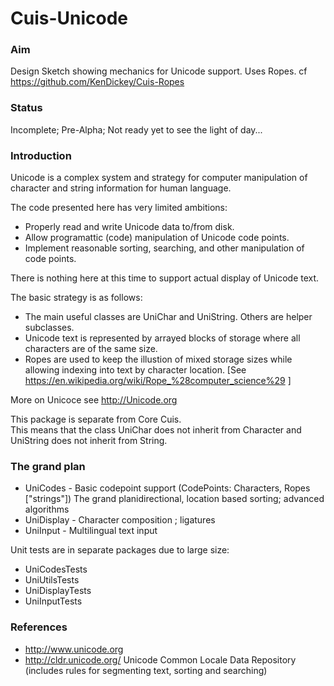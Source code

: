 Cuis-Unicode
============

### Aim

Design Sketch showing mechanics for Unicode support. Uses Ropes.
cf https://github.com/KenDickey/Cuis-Ropes


### Status

Incomplete; Pre-Alpha; Not ready yet to see the light of day...


### Introduction

Unicode is a complex system and strategy for computer manipulation of character and string information 
for human language. 

The code presented here has very limited ambitions:

- Properly read and write Unicode data to/from disk.
- Allow programattic (code) manipulation of Unicode code points.
- Implement reasonable sorting, searching, and other manipulation of code points.
	
There is nothing here at this time to support actual display of Unicode text.

The basic strategy is as follows:
- The main useful classes are UniChar and UniString.  Others are helper subclasses.
- Unicode text is represented by arrayed blocks of storage where all characters are of the same size.
- Ropes are used to keep the illustion of mixed storage sizes while allowing indexing into text by character location.
  [See https://en.wikipedia.org/wiki/Rope_%28computer_science%29 ]

More on Unicoce see http://Unicode.org

This package is separate from Core Cuis.  
This means that the class UniChar does not inherit from Character and UniString does not inherit from String. 


### The grand plan

- UniCodes	- Basic codepoint support (CodePoints: Characters, Ropes ["strings"]) The grand planidirectional, location based sorting; advanced algorithms
- UniDisplay	- Character composition ; ligatures
- UniInput	- Multilingual text input

Unit tests are in separate packages due to large size:

- UniCodesTests
- UniUtilsTests
- UniDisplayTests
- UniInputTests


### References

- http://www.unicode.org
- http://cldr.unicode.org/ Unicode Common Locale Data Repository (includes rules for segmenting text, sorting and searching)
